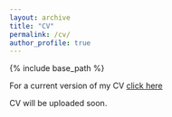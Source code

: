 ```yaml
---
layout: archive
title: "CV"
permalink: /cv/
author_profile: true
---
```


{% include base_path %}

For a current version of my CV [click here](https://myonshin.io//files/paper1.pdf)

CV will be uploaded soon.
